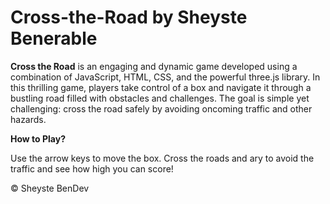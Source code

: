 # Cross-the-Road by Sheyste Benerable



<b>Cross the Road</b> is an engaging and dynamic game developed using a combination of JavaScript, HTML, CSS, and the powerful three.js library. In this thrilling game, players take control of a box and navigate it through a bustling road filled with obstacles and challenges. The goal is simple yet challenging: cross the road safely by avoiding oncoming traffic and other hazards.

<b>How to Play?</b>

Use the arrow keys to move the box.
Cross the roads and ary to avoid the traffic and see how high you can score!

&copy; Sheyste BenDev
